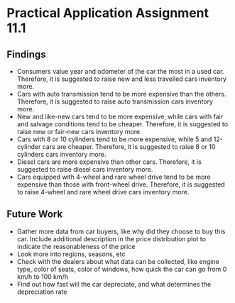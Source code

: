 # Practical Application Assignment 11.1
## Findings
- Consumers value year and odometer of the car the most in a used car. Therefore, it is suggested to raise new and less travelled cars inventory more.
- Cars with auto transmission tend to be more expensive than the others. Therefore, it is suggested to raise auto transmission cars inventory more.
- New and like-new cars tend to be more expensive, while cars with fair and salvage conditions tend to be cheaper. Therefore, it is suggested to raise new or fair-new cars inventory more.
- Cars with 8 or 10 cylinders tend to be more expensive, while 5 and 12-cylinder cars are cheaper. Therefore, it is suggested to raise 8 or 10 cylinders cars inventory more.
- Diesel cars are more expensive than other cars. Therefore, it is suggested to raise diesel cars inventory more.
- Cars equipped with 4-wheel and rare wheel drive tend to be more expensive than those with front-wheel drive. Therefore, it is suggested to raise 4-wheel and rare wheel drive cars inventory more.

## Future Work
- Gather more data from car buyers, like why did they choose to buy this car. Include additional description in the price distribution plot to indicate the reasonableness of the price
- Look more into regions, seasons, etc
- Check with the dealers about what data can be collected, like engine type, color of seats, color of windows, how quick the car can go from 0 km/h to 100 km/h
- Find out how fast will the car depreciate, and what determines the depreciation rate
